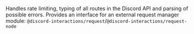 Handles rate limiting, typing of all routes in the Discord API and parsing of possible errors. Provides an interface for an external request manager module: `@discord-interactions/request`/`@discord-interactions/request-node`